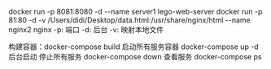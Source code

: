
docker run -p 8081:8080 -d --name server1 lego-web-server
docker run -p 81:80 -d -v /Users/didi/Desktop/data.html:/usr/share/nginx/html --name nginx2 nginx
-p: 端口
-d: 后台
-v: 映射本地文件

构建容器：docker-compose build <service-name>
启动所有服务容器 docker-compose up -d 后台启动
停止所有服务 docker-compose down
查看服务 docker-compose ps 